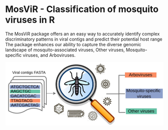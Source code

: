 # MosViR - Classification of mosquito viruses in R

The MosViR package offers an an easy way to accurately identify complex discriminatory patterns in viral contigs and predict their potential host range The package enhances our ability to capture the diverse genomic landscape of mosquito-associated viruses, Other viruses, Mosquito-specific viruses, and Arboviruses.

![](https://github.com/aandradebio/MosViR/blob/main/GraphicalAbstract1.jpg)
